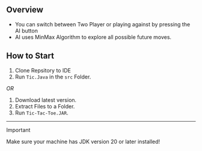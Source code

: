 ## Overview
- You can switch between Two Player or playing against by pressing the AI button
- AI uses MinMax Algorithm to explore all possible future moves.

## How to Start
1. Clone Repsitory to IDE
2. Run ```Tic.Java``` in the ```src``` Folder.

_OR_

1. Download latest version.
2. Extract Files to a Folder.
3. Run ```Tic-Tac-Toe.JAR```.

---

> [!IMPORTANT]
> Make sure your machine has JDK version 20 or later installed!



